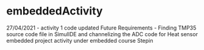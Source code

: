 # embeddedActivity
27/04/2021 - activity 1 code updated
Future Requirements - Finding TMP35 source code file in SimulIDE and channelizing the ADC code for Heat sensor
embedded project activity under embedded course Stepin
